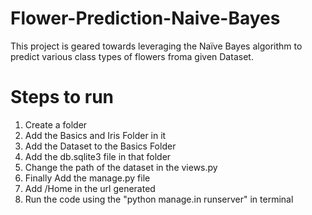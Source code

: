 # Flower-Prediction-Naive-Bayes
This project is geared towards leveraging the Naïve Bayes algorithm to predict various class types of flowers froma given Dataset.

# Steps to run
1. Create a folder
2. Add the Basics and Iris Folder in it
3. Add the Dataset to the Basics Folder
4. Add the db.sqlite3 file in that folder
5. Change the path of the dataset in the views.py 
6. Finally Add the manage.py file
7. Add /Home in the url generated
8. Run the code using the "python manage.in runserver" in terminal
